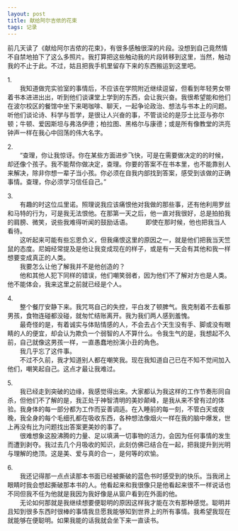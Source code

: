 ```yaml
---
layout: post
title: 献给阿尔吉侬的花束
tags: 记录
---
```


前几天读了《献给阿尔吉侬的花束》，有很多感触很深的片段。没想到自己竟然情不自禁地拍下了这么多照片。我打算把这些触动我的片段转移到这里，当然，触动我的不止于此。不过，姑且把我手机里留存下来的东西搬运到这里吧。

1.<br/>
&emsp;&emsp;我知道做完实验室的事情后，不应该在学院附近继续逗留，但看到年轻男女带着书本进进出出，听到他们谈课堂上学到的东西，会让我兴奋。我很希望能和他们在波尔校区的餐馆中坐下来喝咖啡、聊天，一起争论政治、想法与书本上的问题。听他们谈论诗、科学与哲学，是很让人兴奋的事，不管谈论的是莎士比亚与弥尔顿；牛顿、爱因斯坦与弗洛伊德；柏拉图、黑格尔与康德；或是所有像教堂的洪亮钟声一样在我心中回荡的伟大名字。

2.<br/>
&emsp;&emsp;“查理，你让我惊讶。你在某些方面进步飞快，可是在需要做决定的的时候，却还像个孩子。我不能帮你做决定，查理。你要的答案不在书本里，也不能靠别人来解决，除非你想一辈子当小孩。你必须在自我内部找到答案，感受到该做的正确事情。查理，你必须学习信任自己。”

3.<br/>
&emsp;&emsp;有趣的时这位瓜里诺。照理说我应该痛恨他对我做的那些事，还有他利用罗丝和马特的行为，可是我无法恨他。在那第一天之后，他一直对我很好，总是拍拍我的肩膀、微笑，说些我难得听闻的鼓励话语。
&emsp;&emsp;即使在那时候，他也把我当人看待。<br/>
&emsp;&emsp;这听起来可能有些忘恩负义，但我痛恨这里的原因之一，就是他们把我当天竺鼠的态度。尼姆经常提及是他让我变成现在的样子，或是有一天会有其他和我一样想要变成真正的人类。<br/>
&emsp;&emsp;我要怎么让他了解我并不是他创造的？<br/>
&emsp;&emsp;他和其他人犯下同样的错误，他们嘲笑弱者，因为他们不了解对方也是人类。他不能体会，我来这里之前就已经是个人。

4.<br/>
&emsp;&emsp;整个餐厅安静下来。我咒骂自己的失控，平白发了顿脾气。我克制着不去看那男孩，食物连碰都没碰，就匆忙结账离开。我为我们两人感到羞愧。<br/>
&emsp;&emsp;最奇怪的是，有着诚实与体贴情感的人，不会去占个天生没有手、脚或没有眼睛的人的便宜，却会认为欺负一个弱智的人不算什么。令我生气的是，我想起不久前，自己就像这男孩一样，一直愚蠢地扮演小丑的角色。<br/>
&emsp;&emsp;我几乎忘了这件事。<br/>
&emsp;&emsp;不过不久前，我才知道别人都在嘲笑我。现在我知道自己已在不知不觉间加入他们，嘲笑起自己。这点才最让我难过。

5.<br/>
&emsp;&emsp;我已经走到突破的边缘，我感觉得出来。大家都认为我这样的工作节奏形同自杀，但他们不了解的是，我正处于神智清明的美妙颠峰，是我从来不曾有过的体验。我身体的每一部分都为工作而妥善调适。在入睡前的每一刻，不管白天或夜晚，我全身的每个毛细孔都在吸收东西，各种想法像烟火一样在我的脑中爆发，世上再没有比为问题找出答案更美妙的事了。<br/>
&emsp;&emsp;很难想象这股沸腾的力量、足以填满一切事物的活力，会因为任何事情的发生而遭到剥夺。我过去几个月吸收的知识，此刻仿佛已结合在一起，把我提升到光明与理解的绝顶。这是美、爱与真的合一，是何等的欢愉。

6.<br/>
&emsp;&emsp;我还记得那一点点读那本书面已经被撕破的蓝色书时感受到的快乐。当我闭上眼睛时我会想起撕破那本书的人。他看起来和我很像只是他看起来很不一样说话也不同但我不任为他就是我因为我好像是从窗户看到在外面的他。<br/>
&emsp;&emsp;无论如何那就是我继续想要便聪明的原因这样我才能在次有那种感觉。聪明并且知到很多东西时很棒的事情我旦愿我能够知到世界上的所有事情。我希望我现在就能够在便聪明。如果我能的话我就会坐下来一直读书。
